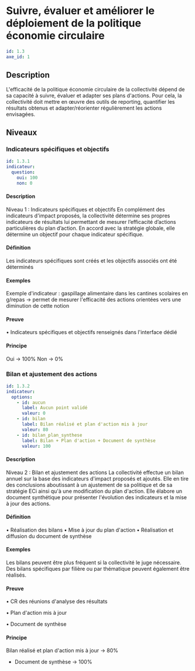 # Suivre, évaluer et améliorer le déploiement de la politique économie circulaire
```yaml
id: 1.3
axe_id: 1
```
## Description
 L'efficacité de la politique économie circulaire de la collectivité dépend de sa capacité à suivre, évaluer et adapter ses plans d'actions. Pour cela, la collectivité doit mettre en œuvre des outils de reporting, quantifier les résultats obtenus et adapter/réorienter régulièrement les actions envisagées.

## Niveaux
### Indicateurs spécifiques et objectifs
```yaml
id: 1.3.1
indicateur:
  question:
    oui: 100
    non: 0
```

#### Description
Niveau 1 : Indicateurs spécifiques et objectifs
En complément des indicateurs d'impact proposés, la collectivité détermine ses propres indicateurs de résultats lui permettant de mesurer l’efficacité d’actions particulières du plan d’action.
En accord avec la stratégie globale, elle détermine un objectif pour chaque indicateur spécifique.

#### Définition
Les indicateurs spécifiques sont créés et les objectifs associés ont été déterminés

#### Exemples
Exemple d'indicateur : gaspillage alimentaire dans les cantines scolaires en g/repas
→ permet de mesurer l'efficacité des actions orientées vers une diminution de cette notion

#### Preuve
• Indicateurs spécifiques et objectifs renseignés dans l'interface dédié

#### Principe
Oui → 100%
Non → 0%


### Bilan et ajustement des actions
```yaml
id: 1.3.2
indicateur:
  options:
    - id: aucun
      label: Aucun point validé
      valeur: 0
    - id: bilan
      label: Bilan réalisé et plan d'action mis à jour
      valeur: 80
    - id: bilan_plan_synthese
      label: Bilan + Plan d'action + Document de synthèse
      valeur: 100
```

#### Description
Niveau 2 : Bilan et ajustement des actions
La collectivité effectue un bilan annuel sur la base des indicateurs d'impact proposés et ajoutés. Elle en tire des conclusions aboutissant à un ajustement de sa politique et de sa stratégie ECi ainsi qu'à une modification du plan d'action.
Elle élabore un document synthétique pour présenter l'évolution des indicateurs et la mise à jour des actions.

#### Définition
• Réalisation des bilans
• Mise à jour du plan d'action
• Réalisation et diffusion du document de synthèse

#### Exemples
Les bilans peuvent être plus fréquent si la collectivité le juge nécessaire.
Des bilans spécifiques par filière ou par thématique peuvent également être réalisés.

#### Preuve
• CR des réunions d'analyse des résultats

• Plan d'action mis à jour

• Document de synthèse

#### Principe
Bilan réalisé et plan d'action mis à jour → 80%
+ Document de synthèse → 100%


